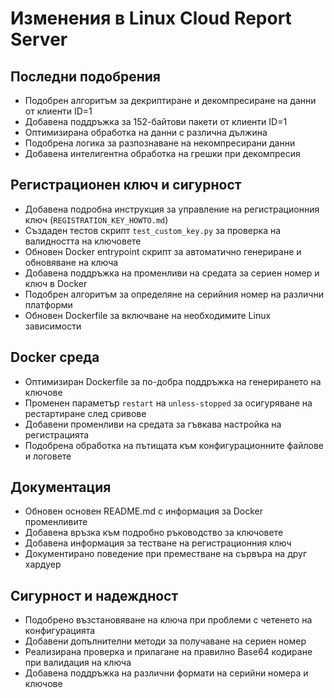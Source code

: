 # Изменения в Linux Cloud Report Server

## Последни подобрения

- Подобрен алгоритъм за декриптиране и декомпресиране на данни от клиенти ID=1
- Добавена поддръжка за 152-байтови пакети от клиенти ID=1
- Оптимизирана обработка на данни с различна дължина
- Подобрена логика за разпознаване на некомпресирани данни
- Добавена интелигентна обработка на грешки при декомпресия

## Регистрационен ключ и сигурност

- Добавена подробна инструкция за управление на регистрационния ключ (`REGISTRATION_KEY_HOWTO.md`)
- Създаден тестов скрипт `test_custom_key.py` за проверка на валидността на ключовете
- Обновен Docker entrypoint скрипт за автоматично генериране и обновяване на ключа
- Добавена поддръжка на променливи на средата за сериен номер и ключ в Docker
- Подобрен алгоритъм за определяне на серийния номер на различни платформи
- Обновен Dockerfile за включване на необходимите Linux зависимости

## Docker среда

- Оптимизиран Dockerfile за по-добра поддръжка на генерирането на ключове
- Променен параметър `restart` на `unless-stopped` за осигуряване на рестартиране след сривове
- Добавени променливи на средата за гъвкава настройка на регистрацията
- Подобрена обработка на пътищата към конфигурационните файлове и логовете

## Документация

- Обновен основен README.md с информация за Docker променливите
- Добавена връзка към подробно ръководство за ключовете
- Добавена информация за тестване на регистрационния ключ
- Документирано поведение при преместване на сървъра на друг хардуер

## Сигурност и надеждност

- Подобрено възстановяване на ключа при проблеми с четенето на конфигурацията
- Добавени допълнителни методи за получаване на сериен номер
- Реализирана проверка и прилагане на правилно Base64 кодиране при валидация на ключа
- Добавена поддръжка на различни формати на серийни номера и ключове 